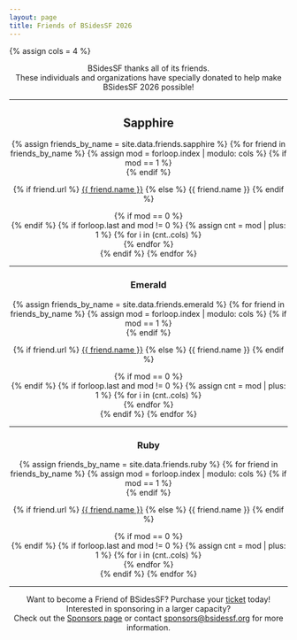 ```yaml
---
layout: page
title: Friends of BSidesSF 2026
---
```


{% assign cols = 4 %}

<center>
<p>BSidesSF thanks all of its friends.<br/>
These individuals and organizations have specially donated to help make BSidesSF 2026 possible!
</p>
</center>

<hr style="margin-bottom: 5px" />
<div style="text-align: center" class="friends {{ class.class }}">
<center>
  <h2> <b>Sapphire </b></h2>
</center>

<div style="text-align: center" class="friends {{ class.class }}">
  {% assign friends_by_name = site.data.friends.sapphire %}
  {% for friend in friends_by_name %} 
    {% assign mod = forloop.index | modulo: cols %} 
    {% if mod == 1 %}
    <div class="friends row">
    {% endif %}
      <div class="friends column">
        <p>
        {% if friend.url %}
          <a href="{{friend.url}}" target=_blank >{{ friend.name }}</a>
        {% else %}
          {{ friend.name }}
        {% endif %}
        </p>
      </div>
    {% if mod == 0 %}
    </div>
    {% endif %} 
    {% if forloop.last and mod != 0 %}
      {% assign cnt =  mod | plus: 1 %}
      {% for i in (cnt..cols) %}
        <div class="friends column">
          <!-- column filler -->
        </div>
      {% endfor %}
    </div>
    {% endif %}
  {% endfor %}
</div>

<hr style="margin-bottom: 5px" />
<div style="text-align: center" class="friends {{ class.class }}">
<center>
  <h3><b> Emerald </b></h3> 
</center>

<div style="text-align: center" class="friends {{ class.class }}">
  {% assign friends_by_name = site.data.friends.emerald %}
  {% for friend in friends_by_name %} 
    {% assign mod = forloop.index | modulo: cols %} 
    {% if mod == 1 %}
    <div class="friends row">
    {% endif %}
      <div class="friends column">
        <p>
        {% if friend.url %}
          <a href="{{friend.url}}" target=_blank >{{ friend.name }}</a>
        {% else %}
          {{ friend.name }}
        {% endif %}
        </p>
      </div>
    {% if mod == 0 %}
    </div>
    {% endif %} 
    {% if forloop.last and mod != 0 %}
      {% assign cnt =  mod | plus: 1 %}
      {% for i in (cnt..cols) %}
        <div class="friends column">
          <!-- column filler -->
        </div>
      {% endfor %}
    </div>
    {% endif %}
  {% endfor %}
</div>

<hr style="margin-bottom: 5px" />
<div style="text-align: center" class="friends {{ class.class }}">
<center>
  <h3><b> Ruby </b></h3>
</center>

<div style="text-align: center" class="friends {{ class.class }}">
  {% assign friends_by_name = site.data.friends.ruby %}
  {% for friend in friends_by_name %} 
    {% assign mod = forloop.index | modulo: cols %} 
    {% if mod == 1 %}
    <div class="friends row">
    {% endif %}
      <div class="friends column">
        <p>
        {% if friend.url %}
          <a href="{{friend.url}}" target=_blank >{{ friend.name }}</a>
        {% else %}
          {{ friend.name }}
        {% endif %}
        </p>
      </div>
    {% if mod == 0 %}
    </div>
    {% endif %} 
    {% if forloop.last and mod != 0 %}
      {% assign cnt =  mod | plus: 1 %}
      {% for i in (cnt..cols) %}
        <div class="friends column">
          <!-- column filler -->
        </div>
      {% endfor %}
    </div>
    {% endif %}
  {% endfor %}
</div>
<hr style="margin-bottom: 5px" />

<center>
  <p>
    Want to become a Friend of BSidesSF? Purchase your <a href="/tickets">ticket</a> today!
    <br/>Interested in sponsoring in a larger capacity?
    <br/>Check out the <a href="/sponsors">Sponsors page</a> or contact <a href="mailto:sponsors@bsidessf.org">sponsors@bsidessf.org</a> for more information.
  </p>
</center>
